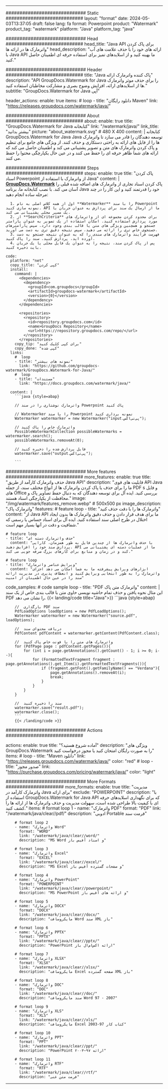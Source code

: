 
---
############################# Static ############################
layout: "format"
date:  2024-05-03T13:37:05
draft: false
lang: fa
format: Powerpoint
product: "Watermark"
product_tag: "watermark"
platform: "Java"
platform_tag: "java"

############################# Head ############################
head_title: "Java API برای پاک کردن واترمارک ها در ارائه ها"
head_description: "ارائه های خود را با حذف علامت های آب با Java API ما بهینه کنید و از اسلایدهای تمیز برای استفاده حرفه ای اطمینان حاصل کنید."

############################# Header ############################
title: "Java پاک کننده واترمارک ارائه" 
description: "API GroupDocs.Watermark for Java را برای حذف موثر واترمارک ها از اسلایدهای ارائه، افزایش وضوح بصری و مشارکت مخاطبان استفاده کنید."
subtitle: "GroupDocs.Watermark for Java آپی" 

header_actions:
  enable: true
  items:
    #  loop
    - title: "دانلود رایگان Maven"
      link: "https://releases.groupdocs.com/watermark/java/"
      
############################# About ############################
about:
    enable: true
    title: "GroupDocs.Watermark for Java کتابخانه"
    link: "/watermark/java/"
    link_title: "بیشتر بدانید"
    picture: "about_watermark.svg" # 480 X 400
    content: |
       کتابخانه GroupDocs.Watermark for Java Java توسعه دهندگان را قادر می سازد تا واترمارک ها را از فایل های ارائه به راحتی دستکاری و حذف کنند. از ویژگی های جامع برای تنظیم و پاک کردن واترمارک های متن و تصویر پشتیبانی می کند و اطمینان حاصل می کند که ارائه های شما ظاهر حرفه ای را حفظ می کنند و در عین حال یکپارچگی محتوا را حفظ می کنند.

############################# Steps ############################
steps:
    enable: true
    title: "پاک کردن اسناد Powerpoint از واترمارک با استفاده از Java"
    content: |
      **[GroupDocs.Watermark](https://products.groupdocs.com/watermark/java/)** پاک کردن اسناد تجاری از واترمارک های اضافه شده قبلی را آسان می کند. با نصب کتابخانه ما، برنامه Java خود را قدرتمند کنید و این کار را در چند مرحله ساده انجام دهید:
      
      1. اول از همه کلاس اصلی به نام **Watermarker** را با سند Powerpoint نمونه سازی کنید. API ما از ارسال یک سند برای پردازش به عنوان جریان یا یک مسیر محلی پشتیبانی می کند.
      2. از **SearchCriteria** برای محدود کردن مجموعه ای از واترمارک های مورد پردازش استفاده کنید. امکان استفاده از یک تصویر به عنوان پارامتر جستجو و همچنین ویژگی های متن یا قالب بندی وجود دارد. سپس پارامترهای جستجوی خاص تری را ارائه می دهید، سپس نتیجه دقیق تری به دست می آورید.
      3. فهرست فرآیند واترمارک های سندی را که به عنوان نتیجه جستجو به دست آورده اید، پردازش کنید. سند را پاک کنید.
      4. پس از پاک کردن سند، نتیجه را به عنوان یک فایل محلی یا یک جریان بایت ذخیره کنید.
   
    code:
      platform: "net"
      copy_title: "کپی کردن"
      install:
        command: |
          <dependencies>
            <dependency>
              <groupId>com.groupdocs</groupId>
              <artifactId>groupdocs-watermark</artifactId>
              <version>{0}</version>
            </dependency>
          </dependencies>

          <repositories>
            <repository>
              <id>repository.groupdocs.com</id>
              <name>GroupDocs Repository</name>
              <url>https://repository.groupdocs.com/repo/</url>
            </repository>
          </repositories>
        copy_tip: "برای کپی کلیک کنید"
        copy_done: "کپی شده"
      links:
        #  loop
        - title: "نمونه های بیشتر"
          link: "https://github.com/groupdocs-watermark/GroupDocs.Watermark-for-Java/"
        #  loop
        - title: "مستندات"
          link: "https://docs.groupdocs.com/watermark/java/"
          
      content: |
        ```java {style=abap}

        // واترمارک نوشتاری را در سند Powerpoint پاک کنید

        // Watermarker را با سند Powerpoint نمونه برداری کنید
        Watermarker watermarker = new Watermarker("input.پی‌تی‌اکس");
        
        // واترمارک خاص را پاک کنید
        PossibleWatermarkCollection possibleWatermarks = watermarker.search();
        possibleWatermarks.removeAt(0);

        // فایل پردازش شده را ذخیره کنید
        watermarker.save("output.پی‌تی‌اکس");
        
        ```    
        
############################# More features ############################
more_features:
  enable: true
  title: "حذف واترمارک کارآمد از طریق Java API"
  description: "قابلیت های قوی API Java ما را برای حذف یا پاک کردن واترمارک ها از انواع مختلف سند، از جمله PDF s و فایل های Office بررسی کنید. ایده آل برای توسعه دهندگان که به دنبال حفظ تصاویر پاک و محافظت از یکپارچگی اسناد هستند."
  image: "/img/watermark/features_remove.webp" # 500x500 px
  image_description: "واترمارک پاک"
  features:
    # feature loop
    - title: "واترمارک ها را با دقت حذف کنید"
      content: "از Java API ما برای هدف قرار دادن و حذف دقیق واترمارک ها بدون ایجاد اختلال در طرح اصلی سند استفاده کنید. ایده آل برای اسناد حساس یا رسمی که شفافیت و دقت در آنها بسیار مهم است."

    # feature loop
    - title: "حذف واترمارک دسته ای"
      content: "با حذف واترمارک ها از چندین فایل به طور همزمان، کارایی پردازش سند خود را افزایش دهید. API ما از عملیات دسته ای پشتیبانی می کند و در زمان و منابع برای کارهای بزرگ صرفه جویی می کند."

    # feature loop
    - title: "ویرایش عناصر واترمارک"
      content: "ابزارهای ویرایش پیشرفته ما به شما امکان می دهد اجزای واترمارک را به طور انتخابی ویرایش کنید و انعطاف پذیری در مدیریت ارائه سند را در عین حال اطمینان از امنیت"
      
  code_samples:
    # code sample loop
    - title: "PDF واترمارک متن پاک"
      content: |
        این مثال نحوه یافتن و حذف تمام حاشیه نویسی حاوی متن با قالب بندی خاص از یک سند PDF را نشان می دهد.
        {{< landing/code title="Java">}}
        ```java {style=abap}
        
        //  بارگذاری PDF سند
        PdfLoadOptions loadOptions = new PdfLoadOptions();
        Watermarker watermarker = new Watermarker("source.pdf", loadOptions);

        //  دریافت محتوای سند
        PdfContent pdfContent = watermarker.getContent(PdfContent.class);

        //  واترمارک های متن را با فونت خاص پاک کنید
        for (PdfPage page : pdfContent.getPages()){
            for (int i = page.getAnnotations().getCount() - 1; i >= 0; i--){
                for (FormattedTextFragment fragment : page.getAnnotations().get_Item(i).getFormattedTextFragments()){
                    if (fragment.getFont().getFamilyName() == "Verdana"){
                        page.getAnnotations().removeAt(i);
                        break;
                    }
                }
            }
        }

        //  سند را ذخیره کنید
        watermarker.save("result.pdf");
        watermarker.close();
        ```
        {{< /landing/code >}}


############################# Actions ############################

actions:
  enable: true
  title: "آماده شروع هستید؟"
  description: "ویژگی های GroupDocs.Watermark را به صورت رایگان امتحان کنید یا مجوز درخواست کنید"
  items:
    #  loop
    - title: "Maven دانلود"
      link: "https://releases.groupdocs.com/watermark/java/"
      color: "red"
        #  loop
    - title: "صدور مجوز"
      link: "https://purchase.groupdocs.com/pricing/watermark/java/"
      color: "light"


############################# More Formats #####################
more_formats:
    enable: true
    title: "مدیریت واترمارک کارآمد در Java برای ارائه"
    exclude: "POWERPOINT"
    description: "با استفاده از GroupDocs.Watermark for Java API که برای نگهداری اسلایدهای حرفه ای با کیفیت بالا طراحی شده است، سهولت مدیریت و حذف واترمارک ها از ارائه ها را کشف کنید."
    items: 
        # format loop 1
        - name: "واترمارک PDF"
          format: "PDF"
          link: "/watermark/java/clear//pdf/"
          description: "ادوبی Portable فرمت سند"

        # format loop 2
        - name: "واترمارک Word"
          format: "WORD"
          link: "/watermark/java/clear//word/"
          description: "MS Word و اسناد آفیس باز"
          
        # format loop 3
        - name: "واترمارک Excel"
          format: "EXCEL"
          link: "/watermark/java/clear//excel/"
          description: "MS Excel و صفحات گسترده آفیس باز"

        # format loop 4
        - name: "واترمارک PowerPoint"
          format: "POWERPOINT"
          link: "/watermark/java/clear//powerpoint/"
          description: "MS PowerPoint و ارائه های آفیس باز"

        # format loop 5
        - name: "واترمارک DOCX"
          format: "DOCX"
          link: "/watermark/java/clear//docx/"
          description: "مایکروسافت Word سند XML باز"
          
        # format loop 6
        - name: "واترمارک PPTX"
          format: "PPTX"
          link: "/watermark/java/clear//pptx/"
          description: "PowerPoint ارائه اکس‌ام‌ال باز"
          
        # format loop 7
        - name: "واترمارک XLSX"
          format: "XLSX"
          link: "/watermark/java/clear//xlsx/"
          description: "مایکروسافت Excel صفحه گسترده XML باز"

        # format loop 8
        - name: "واترمارک DOC"
          format: "DOC"
          link: "/watermark/java/clear//doc/"
          description: "سند مایکروسافت Word 97 - 2007"

        # format loop 9
        - name: "واترمارک XLS"
          format: "XLS"
          link: "/watermark/java/clear//xls/"
          description: "مایکروسافت Excel کتاب کار 97-2003"

        # format loop 10
        - name: "واترمارک PPT"
          format: "PPT"
          link: "/watermark/java/clear//ppt/"
          description: "PowerPoint ارائه ۹۷—۲۰۰۳"

        # format loop 11
        - name: "واترمارک RTF"
          format: "RTF"
          link: "/watermark/java/clear//rtf/"
          description: "فرمت متن غنی"

---